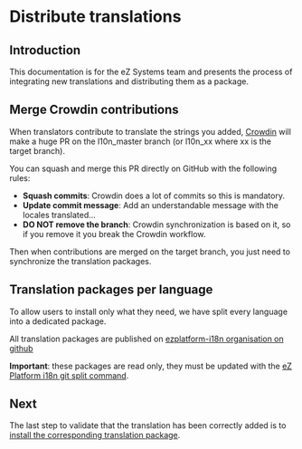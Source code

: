 # Distribute translations

## Introduction

This documentation is for the eZ Systems team and presents the process of integrating new translations and distributing
them as a package.

## Merge Crowdin contributions

When translators contribute to translate the strings you added, [Crowdin][crowdin-ezplatform] will make a huge PR on the
l10n_master branch (or l10n_xx where xx is the target branch).

You can squash and merge this PR directly on GitHub with the following rules:

- **Squash commits**: Crowdin does a lot of commits so this is mandatory.
- **Update commit message**: Add an understandable message with the locales translated...
- **DO NOT remove the branch**: Crowdin synchronization is based on it, so if you remove it you break the Crowdin workflow.

Then when contributions are merged on the target branch, you just need to synchronize the translation packages.

## Translation packages per language

To allow users to install only what they need, we have split every language into a dedicated package.

All translation packages are published on [ezplatform-i18n organisation on github][ezplatform-i18n-org]

**Important**: these packages are read only, they must be updated with the [eZ Platform i18n git split command][ezplatform-i18n].

## Next

The last step to validate that the translation has been correctly added is to [install the corresponding translation package][install-translation].

[crowdin-ezplatform]: https://crowdin.com/project/ezplatform
[ezplatform-i18n-org]: https://github.com/ezplatform-i18n
[ezplatform-i18n]: https://github.com/ezsystems/ezplatform-i18n
[install-translation]: /doc/i18n/install_translation_package.md

